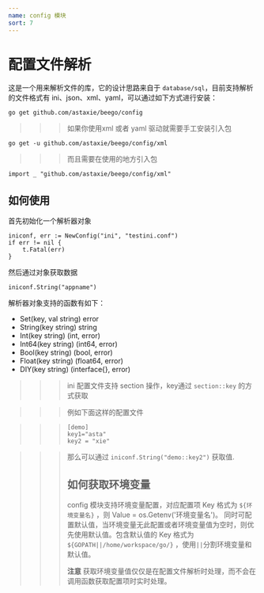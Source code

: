 ```yaml
---
name: config 模块
sort: 7
---
```


# 配置文件解析

这是一个用来解析文件的库，它的设计思路来自于 `database/sql`，目前支持解析的文件格式有 ini、json、xml、yaml，可以通过如下方式进行安装：

	go get github.com/astaxie/beego/config
	
>>>如果你使用xml 或者 yaml 驱动就需要手工安装引入包

	go get -u github.com/astaxie/beego/config/xml
	
>>>而且需要在使用的地方引入包

    import _ "github.com/astaxie/beego/config/xml"				
	
## 如何使用

首先初始化一个解析器对象

	iniconf, err := NewConfig("ini", "testini.conf")
	if err != nil {
		t.Fatal(err)
	}
	
然后通过对象获取数据
	
	iniconf.String("appname")
	
解析器对象支持的函数有如下：

* Set(key, val string) error
* String(key string) string
* Int(key string) (int, error)
* Int64(key string) (int64, error)
* Bool(key string) (bool, error)
* Float(key string) (float64, error)
* DIY(key string) (interface{}, error)
	
>>>ini 配置文件支持 section 操作，key通过 `section::key` 的方式获取

>>> 例如下面这样的配置文件

>>>		[demo]
>>>		key1="asta"
>>>		key2 = "xie"

>>> 那么可以通过 `iniconf.String("demo::key2")` 获取值.
>>> 
>>> ## 如何获取环境变量
>>> config 模块支持环境变量配置，对应配置项 Key 格式为 `${环境变量名}` ，则 Value = os.Getenv('环境变量名')。 
>>> 同时可配置默认值，当环境变量无此配置或者环境变量值为空时，则优先使用默认值。包含默认值的 Key 格式为 `${GOPATH||/home/workspace/go/}` ，使用`||`分割环境变量和默认值。
>>> 
>>> **注意**  获取环境变量值仅仅是在配置文件解析时处理，而不会在调用函数获取配置项时实时处理。
